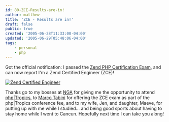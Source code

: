 ```yaml
---
id: 80-ZCE-Results-are-in!
author: matthew
title: 'ZCE - Results are in!'
draft: false
public: true
created: '2005-06-28T11:33:00-04:00'
updated: '2005-06-29T05:48:06-04:00'
tags:
    - personal
    - php
---
```

Got the official notification: I passed the
[Zend PHP Certification Exam](http://www.zend.com/store/education/certification/zend-php-certification.php),
and can now report I'm a Zend Certified Engineer (ZCE)!

[![Zend Certified Engineer](/matthew/img/zce_logo.gif)](http://zend.com/zce.php?c=ZEND901102&r=0502029)

Thanks go to my bosses at [NGA](http://assoc.garden.org/) for giving me the
opportunity to attend [php|Tropics](http://www.phparch.com/tropics), to
[Marco Tabini](http://www.phparch.com/) for offering the ZCE exam as part of
the php|Tropics conference fee, and to my wife, Jen, and daughter, Maeve, for
putting up with me while I studied… and being good sports about having to
stay home while I went to Cancun. Hopefully next time I can take you along!

